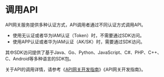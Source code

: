# 调用API<a name="apig-zh-ug-180307011"></a>

API网关服务提供多种认证方式，API调用者通过不同认证方式调用API。

-   使用无认证或者华为IAM认证（Token）时，不需要通过SDK访问。
-   使用APP认证或者华为IAM认证（AK/SK）时，需要通过SDK访问。

其中SDK访问提供了基于Java、Go、Python、JavaScript、C\#、PHP、C++、C、Android等多种语言的SDK包。

关于API的调用详情，请参考《[API网关开发指南](https://support.huaweicloud.com/devg-apig/apig-zh-dev-180307002.html)》《API网关开发指南》。

